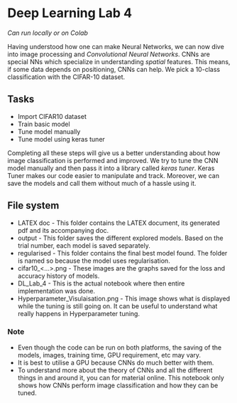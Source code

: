 # Deep Learning Lab 4

*Can run locally or on Colab*

Having understood how one can make Neural Networks, we can now dive into image processing and *Convolutional Neural Networks*.
CNNs are special NNs which specialize in understanding *spatial* features. This means, if some data depends on positioning, CNNs can help.
We pick a 10-class classification with the CIFAR-10 dataset.

## Tasks

* Import CIFAR10 dataset
* Train basic model
* Tune model manually
* Tune model using keras tuner

Completing all these steps will give us a better understanding about how image classification is performed and improved.
We try to tune the CNN model manually and then pass it into a library called *keras tuner*.
Keras Tuner makes our code easier to manipulate and track. Moreover, we can save the models and call them without much of a hassle using it.

## File system

* LATEX doc - This folder contains the LATEX document, its generated pdf and its accompanying doc.
* output - This folder saves the different explored models. Based on the trial number, each model is saved separately.
* regularised - This folder contains the final best model found. The folder is named so because the model uses regularisation.
* cifar10_<...>.png - These images are the graphs saved for the loss and accuracy history of models.
* DL_Lab_4 - This is the actual notebook where then entire implementation was done.
* Hyperparameter_Visulaisation.png - This image shows what is displayed while the tuning is still going on. It can be useful to understand what really happens in Hyperparameter tuning.

### Note

* Even though the code can be run on both platforms, the saving of the models, images, training time, GPU requirement, etc may vary.
* It is best to utilise a GPU because CNNs do much better with them.
* To understand more about the theory of CNNs and all the different things in and around it, you can for material online. This notebook only shows how CNNs perform image classification and how they can be tuned.